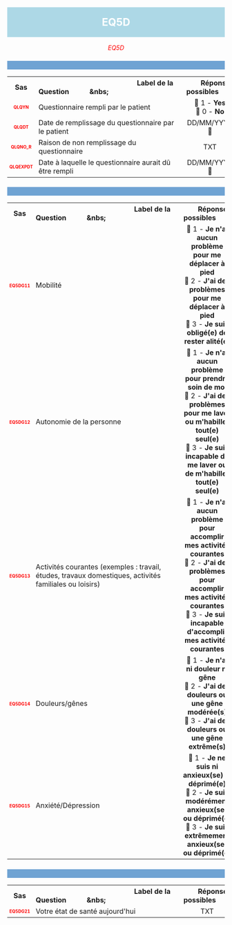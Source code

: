 <H1 style='background-color: #add8e6; color: white; width: 100%; text-align: center; padding: 20px 0; font-size: 24px; font-weight: bold;'>EQ5D</H1>
<div style='color: red; text-align: center; font-style: italic;'>EQ5D</div>

<h2 style='background-color: #6fa3d3; color: white; width: 100%; text-align: left; padding: 10px 0; font-size: 16px; font-weight: bold;'>
          </h2>
<table style='width:100%;'>
<tr>
<th style='width:50px; text-align:center;'><strong>Sas</strong></th>
<th style='width:600px; text-align:center;'><strong>&nbsp;&nbsp;&nbsp;&nbsp;&nbsp;&nbsp;&nbsp;&nbsp;&nbsp;&nbsp;&nbsp;&nbsp;&nbsp;&nbsp;&nbsp;&nbsp;&nbsp;&nbsp;&nbsp;&nbsp;&nbsp;&nbsp;&nbsp;&nbsp;&nbsp;&nbsp;&nbsp;&nbsp;&nbsp;&nbsp;&nbsp;&nbsp;&nbsp;&nbsp;&nbsp;&nbsp;&nbsp;&nbsp;&nbsp;&nbsp;&nbsp;&nbsp;&nbsp;&nbsp;&nbsp;&nbsp;&nbsp;&nbsp;&nbsp;&nbsp;Label de la Question&nbsp;&nbsp;&nbsp;&nbsp;&nbsp;&nbsp;&nbsp;&nbsp;&nbsp;&nbsp;&nbsp;&nbs;&nbsp;&nbsp;&nbsp;&nbsp;&nbsp;&nbsp;&nbsp;&nbsp;&nbsp;&nbsp;&nbsp;&nbsp;&nbsp;&nbsp;&nbsp;&nbsp;&nbsp;&nbsp;&nbsp;&nbsp;&nbsp;&nbsp;&nbsp;&nbsp;&nbsp;&nbsp;&nbsp;&nbsp;&nbsp;&nbsp;&nbsp;&nbsp;&nbsp;&nbsp;&nbsp;&nbsp;&nbsp;&nbsp;</strong></th>
<th style='width:300px; text-align:center;'><strong>&nbsp;&nbsp;&nbsp;&nbsp;&nbsp;&nbsp;&nbsp;&nbsp;Réponses possibles&nbsp;&nbsp;&nbsp;&nbsp;&nbsp;&nbsp;&nbsp;&nbsp;</strong></th>
</tr>
<tr>
 <tr> 
<td style='width:50px; text-align:center; color:red; font-size: 10px;'> <b> QLQYN </b></td> 
  <td style='width:600px; text-align:left;'> Questionnaire rempli par le patient   </td>
 <td style='width:300px; text-align:center;'>   🔘 1 - <b>Yes</b> <br> 🔘 0 - <b>No</b> <br> </td> 
 </tr>
 <tr> 
<td style='width:50px; text-align:center; color:red; font-size: 10px;'> <b> QLQDT </b></td> 
  <td style='width:600px; text-align:left;'> Date de remplissage du questionnaire par le patient   </td>
 <td style='width:300px; text-align:center;'>   DD/MM/YYYY 📅 </td> 
 </tr>
 <tr> 
<td style='width:50px; text-align:center; color:red; font-size: 10px;'> <b> QLQNO_R </b></td> 
  <td style='width:600px; text-align:left;'> Raison de non remplissage du questionnaire   </td>
 <td style='width:300px; text-align:center;'>  TXT </td> 
 </tr>
 <tr> 
<td style='width:50px; text-align:center; color:red; font-size: 10px;'> <b> QLQEXPDT </b></td> 
  <td style='width:600px; text-align:left;'> Date à laquelle le questionnaire aurait dû être rempli   </td>
 <td style='width:300px; text-align:center;'>   DD/MM/YYYY 📅 </td> 
 </tr>
</table>
<h2 style='background-color: #6fa3d3; color: white; width: 100%; text-align: left; padding: 10px 0; font-size: 16px; font-weight: bold;'>
          </h2>
<table style='width:100%;'>
<tr>
<th style='width:50px; text-align:center;'><strong>Sas</strong></th>
<th style='width:600px; text-align:center;'><strong>&nbsp;&nbsp;&nbsp;&nbsp;&nbsp;&nbsp;&nbsp;&nbsp;&nbsp;&nbsp;&nbsp;&nbsp;&nbsp;&nbsp;&nbsp;&nbsp;&nbsp;&nbsp;&nbsp;&nbsp;&nbsp;&nbsp;&nbsp;&nbsp;&nbsp;&nbsp;&nbsp;&nbsp;&nbsp;&nbsp;&nbsp;&nbsp;&nbsp;&nbsp;&nbsp;&nbsp;&nbsp;&nbsp;&nbsp;&nbsp;&nbsp;&nbsp;&nbsp;&nbsp;&nbsp;&nbsp;&nbsp;&nbsp;&nbsp;&nbsp;Label de la Question&nbsp;&nbsp;&nbsp;&nbsp;&nbsp;&nbsp;&nbsp;&nbsp;&nbsp;&nbsp;&nbsp;&nbs;&nbsp;&nbsp;&nbsp;&nbsp;&nbsp;&nbsp;&nbsp;&nbsp;&nbsp;&nbsp;&nbsp;&nbsp;&nbsp;&nbsp;&nbsp;&nbsp;&nbsp;&nbsp;&nbsp;&nbsp;&nbsp;&nbsp;&nbsp;&nbsp;&nbsp;&nbsp;&nbsp;&nbsp;&nbsp;&nbsp;&nbsp;&nbsp;&nbsp;&nbsp;&nbsp;&nbsp;&nbsp;&nbsp;</strong></th>
<th style='width:300px; text-align:center;'><strong>&nbsp;&nbsp;&nbsp;&nbsp;&nbsp;&nbsp;&nbsp;&nbsp;Réponses possibles&nbsp;&nbsp;&nbsp;&nbsp;&nbsp;&nbsp;&nbsp;&nbsp;</strong></th>
</tr>
<tr>
 <tr> 
<td style='width:50px; text-align:center; color:red; font-size: 10px;'> <b> EQ5DG11 </b></td> 
  <td style='width:600px; text-align:left;'> Mobilité   </td>
 <td style='width:300px; text-align:center;'>   🔘 1 - <b>Je n'ai aucun problème pour me déplacer à pied</b> <br> 🔘 2 - <b>J'ai des problèmes pour me déplacer à pied</b> <br> 🔘 3 - <b>Je suis obligé(e) de rester alité(e)</b> <br> </td> 
 </tr>
 <tr> 
<td style='width:50px; text-align:center; color:red; font-size: 10px;'> <b> EQ5DG12 </b></td> 
  <td style='width:600px; text-align:left;'> Autonomie de la personne   </td>
 <td style='width:300px; text-align:center;'>   🔘 1 - <b>Je n'ai aucun problème pour prendre soin de moi</b> <br> 🔘 2 - <b>J'ai des problèmes pour me laver ou m'habiller tout(e) seul(e)</b> <br> 🔘 3 - <b>Je suis incapable de me laver ou de m'habiller tout(e) seul(e)</b> <br> </td> 
 </tr>
 <tr> 
<td style='width:50px; text-align:center; color:red; font-size: 10px;'> <b> EQ5DG13 </b></td> 
  <td style='width:600px; text-align:left;'> Activités courantes (exemples : travail, études, travaux domestiques, activités familiales ou loisirs)   </td>
 <td style='width:300px; text-align:center;'>   🔘 1 - <b>Je n'ai aucun problème pour accomplir mes activités courantes</b> <br> 🔘 2 - <b>J'ai des problèmes pour accomplir mes activités courantes</b> <br> 🔘 3 - <b>Je suis incapable d'accomplir mes activités courantes</b> <br> </td> 
 </tr>
 <tr> 
<td style='width:50px; text-align:center; color:red; font-size: 10px;'> <b> EQ5DG14 </b></td> 
  <td style='width:600px; text-align:left;'> Douleurs/gênes   </td>
 <td style='width:300px; text-align:center;'>   🔘 1 - <b>Je n'ai ni douleur ni gêne</b> <br> 🔘 2 - <b>J'ai des douleurs ou une gêne modérée(s)</b> <br> 🔘 3 - <b>J'ai des douleurs ou une gêne extrême(s)</b> <br> </td> 
 </tr>
 <tr> 
<td style='width:50px; text-align:center; color:red; font-size: 10px;'> <b> EQ5DG15 </b></td> 
  <td style='width:600px; text-align:left;'> Anxiété/Dépression   </td>
 <td style='width:300px; text-align:center;'>   🔘 1 - <b>Je ne suis ni anxieux(se) ni déprimé(e)</b> <br> 🔘 2 - <b>Je suis modérément anxieux(se) ou déprimé(e)</b> <br> 🔘 3 - <b>Je suis extrêmement anxieux(se) ou déprimé(e)</b> <br> </td> 
 </tr>
</table>
<h2 style='background-color: #6fa3d3; color: white; width: 100%; text-align: left; padding: 10px 0; font-size: 16px; font-weight: bold;'>
          </h2>
<table style='width:100%;'>
<tr>
<th style='width:50px; text-align:center;'><strong>Sas</strong></th>
<th style='width:600px; text-align:center;'><strong>&nbsp;&nbsp;&nbsp;&nbsp;&nbsp;&nbsp;&nbsp;&nbsp;&nbsp;&nbsp;&nbsp;&nbsp;&nbsp;&nbsp;&nbsp;&nbsp;&nbsp;&nbsp;&nbsp;&nbsp;&nbsp;&nbsp;&nbsp;&nbsp;&nbsp;&nbsp;&nbsp;&nbsp;&nbsp;&nbsp;&nbsp;&nbsp;&nbsp;&nbsp;&nbsp;&nbsp;&nbsp;&nbsp;&nbsp;&nbsp;&nbsp;&nbsp;&nbsp;&nbsp;&nbsp;&nbsp;&nbsp;&nbsp;&nbsp;&nbsp;Label de la Question&nbsp;&nbsp;&nbsp;&nbsp;&nbsp;&nbsp;&nbsp;&nbsp;&nbsp;&nbsp;&nbsp;&nbs;&nbsp;&nbsp;&nbsp;&nbsp;&nbsp;&nbsp;&nbsp;&nbsp;&nbsp;&nbsp;&nbsp;&nbsp;&nbsp;&nbsp;&nbsp;&nbsp;&nbsp;&nbsp;&nbsp;&nbsp;&nbsp;&nbsp;&nbsp;&nbsp;&nbsp;&nbsp;&nbsp;&nbsp;&nbsp;&nbsp;&nbsp;&nbsp;&nbsp;&nbsp;&nbsp;&nbsp;&nbsp;&nbsp;</strong></th>
<th style='width:300px; text-align:center;'><strong>&nbsp;&nbsp;&nbsp;&nbsp;&nbsp;&nbsp;&nbsp;&nbsp;Réponses possibles&nbsp;&nbsp;&nbsp;&nbsp;&nbsp;&nbsp;&nbsp;&nbsp;</strong></th>
</tr>
<tr>
 <tr> 
<td style='width:50px; text-align:center; color:red; font-size: 10px;'> <b> EQ5DG21 </b></td> 
  <td style='width:600px; text-align:left;'> Votre état de santé aujourd'hui   </td>
 <td style='width:300px; text-align:center;'>  TXT </td> 
 </tr>
</table>
